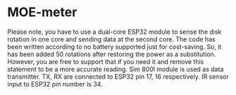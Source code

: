 # MOE-meter
Please note, you have to use a dual-core ESP32 module to sense the disk rotation in one core and sending data at the second core. The code has been written according to no battery supported just for cost-saving. So, it has been added 50 rotations after restoring the power as a substitution. However,  you are free to support that if you need it and remove this statement to be a more accurate reading. 
Sim 800l module is used as data transmitter. TX, RX are connected to ESP32 pin 17, 16 respectively. 
IR sensor input to ESP32 pin number is 34. 
